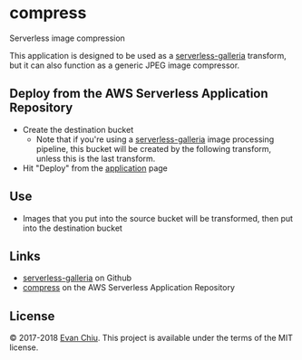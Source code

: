# compress

Serverless image compression

This application is designed to be used as a [serverless-galleria](https://github.com/evanchiu/serverless-galleria) transform, but it can also function as a generic JPEG image compressor.

## Deploy from the AWS Serverless Application Repository
* Create the destination bucket
  * Note that if you're using a [serverless-galleria](https://github.com/evanchiu/serverless-galleria) image processing pipeline, this bucket will be created by the following transform, unless this is the last transform.
* Hit "Deploy" from the [application](https://serverlessrepo.aws.amazon.com/#/applications/arn:aws:serverlessrepo:us-east-1:233054207705:applications~compress) page

## Use
* Images that you put into the source bucket will be transformed, then put into the destination bucket

## Links
* [serverless-galleria](https://github.com/evanchiu/serverless-galleria) on Github
* [compress](https://serverlessrepo.aws.amazon.com/#/applications/arn:aws:serverlessrepo:us-east-1:233054207705:applications~compress) on the AWS Serverless Application Repository

## License
&copy; 2017-2018 [Evan Chiu](https://evanchiu.com). This project is available under the terms of the MIT license.
